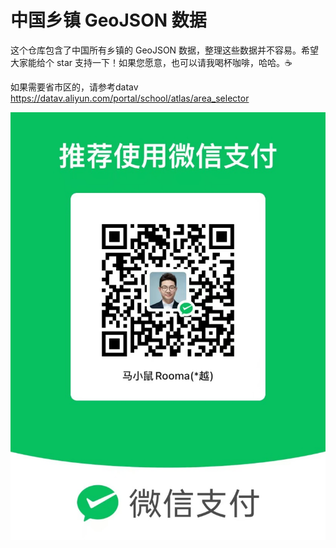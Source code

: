 # 中国乡镇 GeoJSON 数据

这个仓库包含了中国所有乡镇的 GeoJSON 数据，整理这些数据并不容易。希望大家能给个 star 支持一下！如果您愿意，也可以请我喝杯咖啡，哈哈。☕️

如果需要省市区的，请参考datav
https://datav.aliyun.com/portal/school/atlas/area_selector

![赞助我](donate.jpg)
